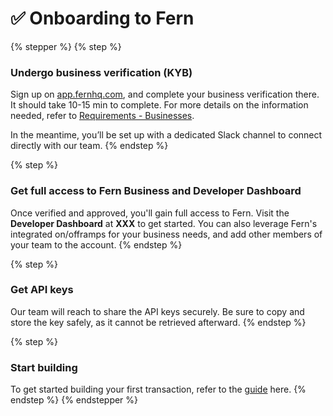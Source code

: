 # ✅ Onboarding to Fern

{% stepper %}
{% step %}
### Undergo business verification (KYB)

Sign up on [app.fernhq.com](https://app.fernhq.com/), and complete your business verification there. It should take 10-15 min to complete. For more details on the information needed, refer to [Requirements - Businesses](../guides/create-a-customer/requirements-businesses.md).&#x20;

In the meantime, you’ll be set up with a dedicated Slack channel to connect directly with our team.
{% endstep %}

{% step %}
### Get full access to Fern Business and Developer Dashboard

Once verified and approved, you'll gain full access to Fern. Visit the **Developer Dashboard** at **XXX** to get started. You can also leverage Fern's integrated on/offramps for your business needs, and add other members of your team to the account.
{% endstep %}

{% step %}
### Get API keys

Our team will reach to share the API keys securely. Be sure to copy and store the key safely, as it cannot be retrieved afterward.
{% endstep %}

{% step %}
### Start building

To get started building your first transaction, refer to the [guide](../group-1/page-1.md) here.
{% endstep %}
{% endstepper %}

